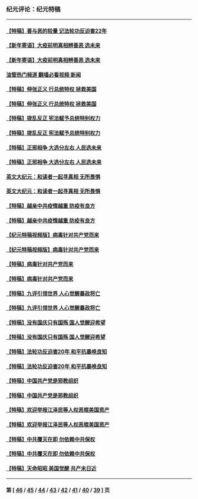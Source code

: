 ### 纪元评论：纪元特稿
---
#### [【特稿】善与恶的较量 记法轮功反迫害22年](../../pages/nsc424/n13086597.md?09290330) 
#### [【新年寄语】大疫前明真相辨善恶 选未来](../../pages/nsc424/n12660855.md?09290330) 
#### [【新年寄语】大疫前明真相辨善恶 选未来](../../pages/nsc424/n12660855.md?09290330) 
#### [油管热门频道 翻墙必看视频 新闻](ok?09290330)
#### [【特稿】伸张正义 行总统特权 拯救美国](../../pages/nsc424/n12616806.md?09290330) 
#### [【特稿】伸张正义 行总统特权 拯救美国](../../pages/nsc424/n12616806.md?09290330) 
#### [【特稿】拨乱反正 宪法赋予总统特别权力](../../pages/nsc424/n12598306.md?09290330) 
#### [【特稿】拨乱反正 宪法赋予总统特别权力](../../pages/nsc424/n12598306.md?09290330) 
#### [【特稿】正邪相争 大选分左右 人民选未来](../../pages/nsc424/n12545208.md?09290330) 
#### [【特稿】正邪相争 大选分左右 人民选未来](../../pages/nsc424/n12545208.md?09290330) 
#### [英文大纪元：和读者一起寻真相 无所畏惧](../../pages/nsc424/n12542027.md?09290330) 
#### [英文大纪元：和读者一起寻真相 无所畏惧](../../pages/nsc424/n12542027.md?09290330) 
#### [【特稿】越亲中共疫情越重 防疫有良方](../../pages/nsc424/n12042989.md?09290330) 
#### [【特稿】越亲中共疫情越重 防疫有良方](../../pages/nsc424/n12042989.md?09290330) 
#### [【纪元特稿视频版】病毒针对共产党而来](../../pages/nsc424/n11977328.md?09290330) 
#### [【纪元特稿视频版】病毒针对共产党而来](../../pages/nsc424/n11977328.md?09290330) 
#### [【特稿】病毒针对共产党而来](../../pages/nsc424/n11928818.md?09290330) 
#### [【特稿】病毒针对共产党而来](../../pages/nsc424/n11928818.md?09290330) 
#### [【特稿】九评引领世界 人心觉醒暴政将亡](../../pages/nsc424/n11660496.md?09290330) 
#### [【特稿】九评引领世界 人心觉醒暴政将亡](../../pages/nsc424/n11660496.md?09290330) 
#### [【特稿】没有国庆只有国殇 国人觉醒迎希望](../../pages/nsc424/n11549354.md?09290330) 
#### [【特稿】没有国庆只有国殇 国人觉醒迎希望](../../pages/nsc424/n11549354.md?09290330) 
#### [【特稿】法轮功反迫害20年 和平抗暴唤良知](../../pages/nsc424/n11389135.md?09290330) 
#### [【特稿】法轮功反迫害20年 和平抗暴唤良知](../../pages/nsc424/n11389135.md?09290330) 
#### [【特稿】中国共产党是邪教组织](../../pages/nsc424/n11355551.md?09290330) 
#### [【特稿】中国共产党是邪教组织](../../pages/nsc424/n11355551.md?09290330) 
#### [【特稿】欢迎举报江泽民等人权恶棍美国资产](../../pages/nsc424/n11303040.md?09290330) 
#### [【特稿】欢迎举报江泽民等人权恶棍美国资产](../../pages/nsc424/n11303040.md?09290330) 
#### [【特稿】中共覆灭在即 勿依赖中共保权](../../pages/nsc424/n11278510.md?09290330) 
#### [【特稿】中共覆灭在即 勿依赖中共保权](../../pages/nsc424/n11278510.md?09290330) 
#### [【特稿】天命昭昭 美国觉醒 共产末日近](../../pages/nsc424/n11150259.md?09290330) 

---
#### 第 [ [46](./46.md?09290330) / [45](./45.md?09290330) / [44](./44.md?09290330) / [43](./43.md?09290330) / [42](./42.md?09290330) / [41](./41.md?09290330) / [40](./40.md?09290330) / [39](./39.md?09290330) ] 页
